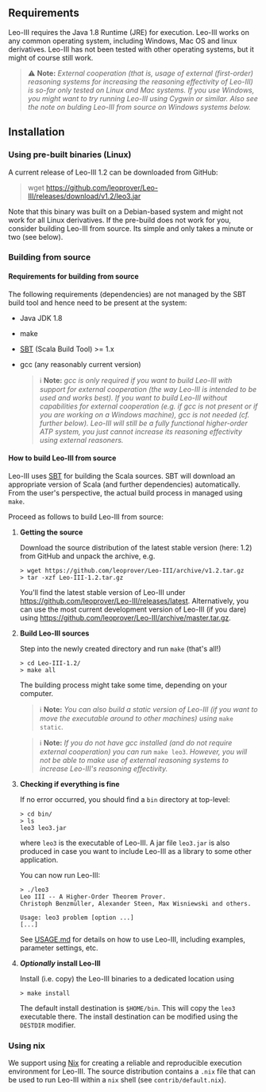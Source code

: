 ## Requirements

Leo-III requires the Java 1.8 Runtime (JRE) for execution. Leo-III works on any common operating system, including Windows, Mac OS and linux derivatives. Leo-III has not been tested with other operating systems, but it might of course still work.

> :warning: __Note:__ *External cooperation (that is, usage of external (first-order) reasoning systems for increasing the reasoning effectivity of Leo-III) is so-far only tested on Linux and Mac systems. If you use Windows, you might want to try running Leo-III using Cygwin or similar. Also see the note on bulding Leo-III from source on Windows systems below.*

## Installation

### Using pre-built binaries (Linux)

A current release of Leo-III 1.2 can be downloaded from GitHub:

> wget https://github.com/leoprover/Leo-III/releases/download/v1.2/leo3.jar

Note that this binary was built on a Debian-based system and might not work for all Linux derivatives.
If the pre-build does not work for you, consider building Leo-III from source. Its simple and 
only takes a minute or two (see below).

### Building from source
#### Requirements for building from source

The following requirements (dependencies) are not managed by the SBT build tool and hence need to be present at the system:

 - Java JDK 1.8
 - make
 - [SBT](http://www.scala-sbt.org/) (Scala Build Tool) >= 1.x
 - gcc (any reasonably current version)
 
   > :information_source: __Note:__ *gcc is only required if you want to build Leo-III with support for external cooperation
   > (the way Leo-III is intended to be used and works best).
   > If you want to build Leo-III without capabilities for external cooperation (e.g. if gcc is not present
   > or if you are working on a Windows machine), gcc is not needed (cf. further below).
   > Leo-III will still be a fully functional
   > higher-order ATP system, you just cannot increase its reasoning effectivity using external reasoners.*

#### How to build Leo-III from source

Leo-III uses [SBT](http://www.scala-sbt.org/) for building the Scala sources. SBT will download an appropriate
version of Scala (and further dependencies) automatically. From the user's perspective, the actual build process
in managed using `make`.

Proceed as follows to build Leo-III from source:

1) __Getting the source__
    
    Download the source distribution of the latest stable version (here: 1.2) from GitHub and unpack the archive, e.g.
    ```Shell
    > wget https://github.com/leoprover/Leo-III/archive/v1.2.tar.gz
    > tar -xzf Leo-III-1.2.tar.gz
    ```
    
    You'll find the latest stable version of Leo-III under https://github.com/leoprover/Leo-III/releases/latest.
    Alternatively, you can use the most current development version of Leo-III (if you dare)
    using https://github.com/leoprover/Leo-III/archive/master.tar.gz.
    
2) __Build Leo-III sources__

   Step into the newly created directory and run `make` (that's all!)
   ```Shell
   > cd Leo-III-1.2/
   > make all
   ```
   The building process might take some time, depending on your computer.
   
   > :information_source: __Note:__ *You can also build a static version of Leo-III* 
   > *(if you want to move the executable around to other machines)*
   > *using* `make static`.
  
   > :information_source: __Note:__ *If you do not have gcc installed (and do not require external cooperation) you can run*
   > `make leo3`. 
   > *However, you will not be able to make use of external reasoning systems to increase Leo-III's reasoning effectivity.*
   
3) __Checking if everything is fine__

   If no error occurred, you should find a `bin` directory at top-level:
   ```Shell
   > cd bin/
   > ls
   leo3 leo3.jar
   ```
   where `leo3` is the executable of Leo-III. A jar file `leo3.jar` is also produced
   in case you want to include Leo-III as a library to some other application. 
   
   You can now run Leo-III:
   ```Shell
   > ./leo3
   Leo III -- A Higher-Order Theorem Prover.
   Christoph Benzmüller, Alexander Steen, Max Wisniewski and others.
   
   Usage: leo3 problem [option ...]
   [...]
   ```
   
   See [USAGE.md](USAGE.md) for details on how to use Leo-III, including examples, parameter settings, etc.
   
4) __*Optionally* install Leo-III__ 

   Install (i.e. copy) the Leo-III binaries to a dedicated location using
   ```Shell
   > make install
   ```
   The default install destination is `$HOME/bin`. This will copy the `leo3` executable there.
   The install destination can be modified using the `DESTDIR` modifier.

### Using nix

We support using [Nix](https://nixos.org) for creating a reliable and reproducible execution environment for Leo-III. The source distribution contains a `.nix` file that can be used to run Leo-III within a `nix` shell (see `contrib/default.nix`).
